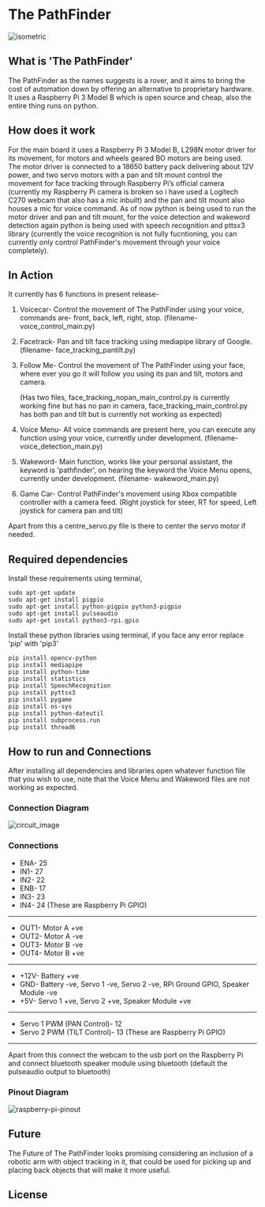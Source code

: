# The PathFinder

![isometric](https://github.com/user-attachments/assets/151eff5d-a2d8-45b1-aa68-562f9d0d12c8)

## What is 'The PathFinder'
The PathFinder as the names suggests is a rover, and it aims to bring the cost of automation down by offering an alternative to proprietary hardware. It uses a Raspberry Pi 3 Model B which is open source and cheap, also the entire thing runs on python.
## How does it work
For the main board it uses a Raspberry Pi 3 Model B, L298N motor driver for its movement, for motors and wheels geared BO motors are being used. The motor driver is connected to a 18650 battery pack delivering about 12V power, and two servo motors with a pan and tilt mount control the movement for face tracking through Raspberry Pi’s official camera (currently my Raspberry Pi camera is broken so i have used a Logitech C270 webcam that also has a mic inbuilt) and the pan and tilt mount also houses a mic for voice command.
As of now python is being used to run the motor driver and pan and tilt mount, for the voice detection and wakeword detection again python is being used with speech recognition and pttsx3 library (currently the voice recognition is not fully fucntioning, you can currently only control PathFinder's movement through your voice completely).
## In Action
It currently has 6 functions in present release-
1. Voicecar- Control the movement of The PathFinder using your voice, commands are- front, back, left, right, stop. (filename- voice_control_main.py)
2. Facetrack- Pan and tilt face tracking using mediapipe library of Google. (filename- face_tracking_pantilt.py)
3. Follow Me- Control the movement of The PathFinder using your face, where ever you go it will follow you using its pan and tilt, motors and camera.
          
   (Has two files, face_tracking_nopan_main_control.py is currently working fine but has no pan in camera, face_tracking_main_control.py has both pan and tilt but is currently not working as expected)
4. Voice Menu- All voice commands are present here, you can execute any function using your voice, currently under development. (filename- voice_detection_main.py)
5. Wakeword- Main function, works like your personal assistant, the keyword is 'pathfinder', on hearing the keyword the Voice Menu opens, currently under development. (filename- wakeword_main.py)
6. Game Car- Control PathFinder's movement using Xbox compatible controller with a camera feed. (Right joystick for steer, RT for speed, Left joystick for camera pan and tilt)

Apart from this a centre_servo.py file is there to center the servo motor if needed.
## Required dependencies
Install these requirements using terminal,
```
sudo apt-get update
sudo apt-get install pigpio
sudo apt-get install python-pigpio python3-pigpio
sudo apt-get install pulseaudio
sudo apt-get install python3-rpi.gpio
```
Install these python libraries using terminal, if you face any error replace 'pip' with 'pip3'
```
pip install opencv-python
pip install mediapipe
pip install python-time
pip install statistics
pip install SpeechRecognition
pip install pyttsx3
pip install pygame
pip install os-sys
pip install python-dateutil
pip install subprocess.run
pip install thread6
```
## How to run and Connections
After installing all dependencies and libraries open whatever function file that you wish to use, note that the Voice Menu and Wakeword files are not working as expected.
### Connection Diagram
![circuit_image](https://github.com/user-attachments/assets/e41170c2-53f1-4e83-a02c-1d89ed03bcaa)
### Connections
* ENA- 25
* IN1- 27
* IN2- 22
* ENB- 17
* IN3- 23
* IN4- 24
(These are Raspberry Pi GPIO)
---
* OUT1- Motor A +ve
* OUT2- Motor A -ve
* OUT3- Motor B -ve
* OUT4- Motor B +ve
---
* +12V- Battery +ve
* GND- Battery -ve, Servo 1 -ve, Servo 2 -ve, RPi Ground GPIO, Speaker Module -ve
* +5V- Servo 1 +ve, Servo 2 +ve, Speaker Module +ve
---
* Servo 1 PWM (PAN Control)- 12
* Servo 2 PWM (TILT Control)- 13
(These are Raspberry Pi GPIO)
---
Apart from this connect the webcam to the usb port on the Raspberry Pi and connect bluetooth speaker module using bluetooth (default the pulseaudio output to bluetooth)

### Pinout Diagram
![raspberry-pi-pinout](https://github.com/user-attachments/assets/6ca5c245-9c44-480d-bee9-041be4a1e4f4)

## Future
The Future of The PathFinder looks promising considering an inclusion of a robotic arm with object tracking in it, that could be used for picking up and placing back objects that will make it more useful.

## License
